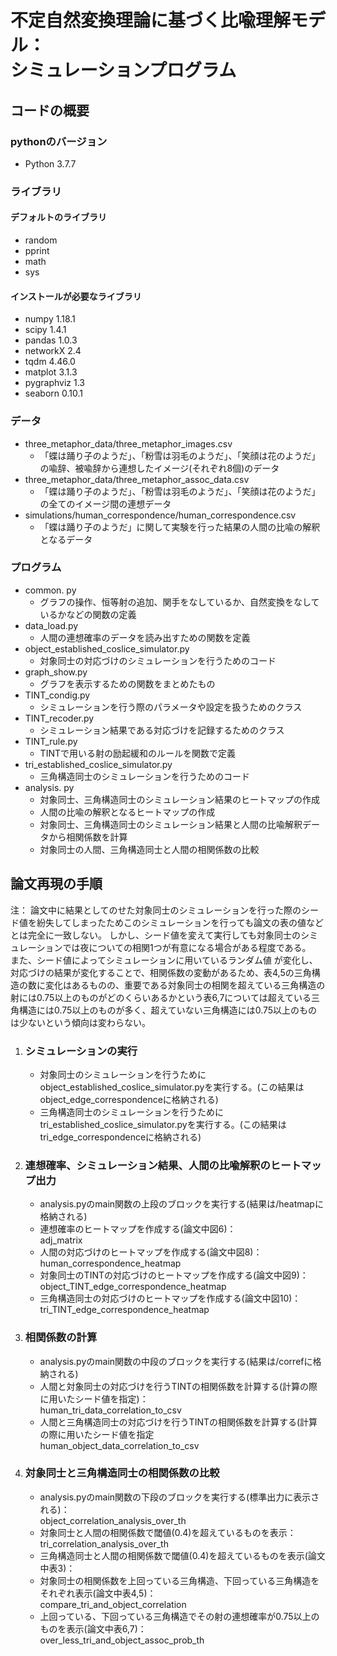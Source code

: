 # 不定自然変換理論に基づく比喩理解モデル：<br>シミュレーションプログラム
## コードの概要
### pythonのバージョン
- Python 3.7.7
### ライブラリ
#### デフォルトのライブラリ
- random
- pprint
- math
- sys
#### インストールが必要なライブラリ
- numpy 1.18.1
- scipy 1.4.1
- pandas 1.0.3
- networkX 2.4
- tqdm   4.46.0
- matplot 3.1.3
- pygraphviz 1.3
- seaborn 0.10.1

### データ
- three_metaphor_data/three_metaphor_images.csv
    - 「蝶は踊り子のようだ」、「粉雪は羽毛のようだ」、「笑顔は花のようだ」の喩辞、被喩辞から連想したイメージ(それぞれ8個)のデータ
- three_metaphor_data/three_metaphor_assoc_data.csv
    - 「蝶は踊り子のようだ」、「粉雪は羽毛のようだ」、「笑顔は花のようだ」の全てのイメージ間の連想データ
- simulations/human_correspondence/human_correspondence.csv
    - 「蝶は踊り子のようだ」に関して実験を行った結果の人間の比喩の解釈となるデータ

### プログラム
- common. py
    - グラフの操作、恒等射の追加、関手をなしているか、自然変換をなしているかなどの関数の定義
- data_load.py
    - 人間の連想確率のデータを読み出すための関数を定義
- object_established_coslice_simulator.py
    - 対象同士の対応づけのシミュレーションを行うためのコード
- graph_show.py
    - グラフを表示するための関数をまとめたもの
- TINT_condig.py
    - シミュレーションを行う際のパラメータや設定を扱うためのクラス
- TINT_recoder.py
    - シミュレーション結果である対応づけを記録するためのクラス
- TINT_rule.py
    - TINTで用いる射の励起緩和のルールを関数で定義
- tri_established_coslice_simulator.py
    - 三角構造同士のシミュレーションを行うためのコード
- analysis. py
    - 対象同士、三角構造同士のシミュレーション結果のヒートマップの作成
    - 人間の比喩の解釈となるヒートマップの作成
    - 対象同士、三角構造同士のシミュレーション結果と人間の比喩解釈データから相関係数を計算
    - 対象同士の人間、三角構造同士と人間の相関係数の比較

## 論文再現の手順
注：
論文中に結果としてのせた対象同士のシミュレーションを行った際のシード値を紛失してしまったためこのシミュレーションを行っても論文の表の値などとは完全に一致しない。
しかし、シード値を変えて実行しても対象同士のシミュレーションでは夜についての相関1つが有意になる場合がある程度である。<br>
また、シード値によってシミュレーションに用いているランダム値
が変化し、対応づけの結果が変化することで、相関係数の変動があるため、表4,5の三角構造の数に変化はあるものの、重要である対象同士の相関を超えている三角構造の射には0.75以上のものがどのくらいあるかという表6,7については超えている三角構造には0.75以上のものが多く、超えていない三角構造には0.75以上のものは少ないという傾向は変わらない。

1. ### シミュレーションの実行
    - 対象同士のシミュレーションを行うためにobject_established_coslice_simulator.pyを実行する。(この結果はobject_edge_correspondenceに格納される)
    - 三角構造同士のシミュレーションを行うためにtri_established_coslice_simulator.pyを実行する。(この結果はtri_edge_correspondenceに格納される)

2. ### 連想確率、シミュレーション結果、人間の比喩解釈のヒートマップ出力
    - analysis.pyのmain関数の上段のブロックを実行する(結果は/heatmapに格納される)
    - 連想確率のヒートマップを作成する(論文中図6)：<br>adj_matrix
    - 人間の対応づけのヒートマップを作成する(論文中図8)：<br>human_correspondence_heatmap
    - 対象同士のTINTの対応づけのヒートマップを作成する(論文中図9)：<br>object_TINT_edge_correspondence_heatmap
    - 三角構造同士の対応づけのヒートマップを作成する(論文中図10)：<br>tri_TINT_edge_correspondence_heatmap

3. ### 相関係数の計算
    - analysis.pyのmain関数の中段のブロックを実行する(結果は/correfに格納される)
    - 人間と対象同士の対応づけを行うTINTの相関係数を計算する(計算の際に用いたシード値を指定)：<br>human_tri_data_correlation_to_csv
    - 人間と三角構造同士の対応づけを行うTINTの相関係数を計算する(計算の際に用いたシード値を指定<br>    human_object_data_correlation_to_csv

4. ### 対象同士と三角構造同士の相関係数の比較
    - analysis.pyのmain関数の下段のブロックを実行する(標準出力に表示される)：<br> object_correlation_analysis_over_th
    - 対象同士と人間の相関係数で閾値(0.4)を超えているものを表示：<br>tri_correlation_analysis_over_th
    - 三角構造同士と人間の相関係数で閾値(0.4)を超えているものを表示(論文中表3)：<br>
    - 対象同士の相関係数を上回っている三角構造、下回っている三角構造をそれぞれ表示(論文中表4,5)：<br>compare_tri_and_object_correlation
    - 上回っている、下回っている三角構造でその射の連想確率が0.75以上のものを表示(論文中表6,7)：<br>over_less_tri_and_object_assoc_prob_th